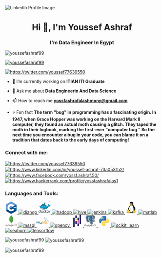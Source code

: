 <img src="https://media.licdn.com/dms/image/D5622AQFxOajNFkGggQ/feedshare-shrink_2048_1536/0/1698123333720?e=1701302400&v=beta&t=DU6SwPsaqfMYaVwLCGnW2Vda58R963-hh3YBAGFjvK0" alt="LinkedIn Profile Image">
<h1 align="center">Hi 👋, I'm Youssef Ashraf</h1>
<h3 align="center">I'm Data Engineer In Egypt</h3>

<p align="left"> <img src="https://komarev.com/ghpvc/?username=youssefashraf99&label=Profile%20views&color=0e75b6&style=flat" alt="youssefashraf99" /> </p>

<p align="left"> <a href="https://github.com/ryo-ma/github-profile-trophy"><img src="https://github-profile-trophy.vercel.app/?username=youssefashraf99" alt="youssefashraf99" /></a> </p>

<p align="left"> <a href="https://twitter.com/https://twitter.com/youssef77639550" target="blank"><img src="https://img.shields.io/twitter/follow/https://twitter.com/youssef77639550?logo=twitter&style=for-the-badge" alt="https://twitter.com/youssef77639550" /></a> </p>

- 🔭 I’m currently working on **ITIAN ITI Graduate**

- 💬 Ask me about **Data Engineerin And Data Science**

- 📫 How to reach me **yossfashrafalashmony@gmail.com**

- ⚡ Fun fact **The term "bug" in programming has a fascinating origin. In 1947, when Grace Hopper was working on the Harvard Mark II computer, they found an actual moth causing a glitch. They taped the moth in their logbook, marking the first-ever "computer bug." So the next time you encounter a bug in your code, you can blame it on a tradition that dates back to the early days of computing!**

<h3 align="left">Connect with me:</h3>
<p align="left">
<a href="https://twitter.com/https://twitter.com/youssef77639550" target="blank"><img align="center" src="https://raw.githubusercontent.com/rahuldkjain/github-profile-readme-generator/master/src/images/icons/Social/twitter.svg" alt="https://twitter.com/youssef77639550" height="30" width="40" /></a>
<a href="https://linkedin.com/in/https://www.linkedin.com/in/youssef-ashraf-73a0531b2/" target="blank"><img align="center" src="https://raw.githubusercontent.com/rahuldkjain/github-profile-readme-generator/master/src/images/icons/Social/linked-in-alt.svg" alt="https://www.linkedin.com/in/youssef-ashraf-73a0531b2/" height="30" width="40" /></a>
<a href="https://fb.com/https://www.facebook.com/yossf.ashraf.50/" target="blank"><img align="center" src="https://raw.githubusercontent.com/rahuldkjain/github-profile-readme-generator/master/src/images/icons/Social/facebook.svg" alt="https://www.facebook.com/yossf.ashraf.50/" height="30" width="40" /></a>
<a href="https://www.hackerrank.com/https://www.hackerrank.com/profile/yossfashrafalas1" target="blank"><img align="center" src="https://raw.githubusercontent.com/rahuldkjain/github-profile-readme-generator/master/src/images/icons/Social/hackerrank.svg" alt="https://www.hackerrank.com/profile/yossfashrafalas1" height="30" width="40" /></a>
</p>

<h3 align="left">Languages and Tools:</h3>
<p align="left"> <a href="https://www.w3schools.com/cpp/" target="_blank" rel="noreferrer"> <img src="https://raw.githubusercontent.com/devicons/devicon/master/icons/cplusplus/cplusplus-original.svg" alt="cplusplus" width="40" height="40"/> </a> <a href="https://www.djangoproject.com/" target="_blank" rel="noreferrer"> <img src="https://cdn.worldvectorlogo.com/logos/django.svg" alt="django" width="40" height="40"/> </a> <a href="https://www.docker.com/" target="_blank" rel="noreferrer"> <img src="https://raw.githubusercontent.com/devicons/devicon/master/icons/docker/docker-original-wordmark.svg" alt="docker" width="40" height="40"/> </a> <a href="https://hadoop.apache.org/" target="_blank" rel="noreferrer"> <img src="https://www.vectorlogo.zone/logos/apache_hadoop/apache_hadoop-icon.svg" alt="hadoop" width="40" height="40"/> </a> <a href="https://hive.apache.org/" target="_blank" rel="noreferrer"> <img src="https://www.vectorlogo.zone/logos/apache_hive/apache_hive-icon.svg" alt="hive" width="40" height="40"/> </a> <a href="https://www.jenkins.io" target="_blank" rel="noreferrer"> <img src="https://www.vectorlogo.zone/logos/jenkins/jenkins-icon.svg" alt="jenkins" width="40" height="40"/> </a> <a href="https://kafka.apache.org/" target="_blank" rel="noreferrer"> <img src="https://www.vectorlogo.zone/logos/apache_kafka/apache_kafka-icon.svg" alt="kafka" width="40" height="40"/> </a> <a href="https://www.linux.org/" target="_blank" rel="noreferrer"> <img src="https://raw.githubusercontent.com/devicons/devicon/master/icons/linux/linux-original.svg" alt="linux" width="40" height="40"/> </a> <a href="https://www.mathworks.com/" target="_blank" rel="noreferrer"> <img src="https://upload.wikimedia.org/wikipedia/commons/2/21/Matlab_Logo.png" alt="matlab" width="40" height="40"/> </a> <a href="https://www.mongodb.com/" target="_blank" rel="noreferrer"> <img src="https://raw.githubusercontent.com/devicons/devicon/master/icons/mongodb/mongodb-original-wordmark.svg" alt="mongodb" width="40" height="40"/> </a> <a href="https://www.microsoft.com/en-us/sql-server" target="_blank" rel="noreferrer"> <img src="https://www.svgrepo.com/show/303229/microsoft-sql-server-logo.svg" alt="mssql" width="40" height="40"/> </a> <a href="https://www.mysql.com/" target="_blank" rel="noreferrer"> <img src="https://raw.githubusercontent.com/devicons/devicon/master/icons/mysql/mysql-original-wordmark.svg" alt="mysql" width="40" height="40"/> </a> <a href="https://opencv.org/" target="_blank" rel="noreferrer"> <img src="https://www.vectorlogo.zone/logos/opencv/opencv-icon.svg" alt="opencv" width="40" height="40"/> </a> <a href="https://pandas.pydata.org/" target="_blank" rel="noreferrer"> <img src="https://raw.githubusercontent.com/devicons/devicon/2ae2a900d2f041da66e950e4d48052658d850630/icons/pandas/pandas-original.svg" alt="pandas" width="40" height="40"/> </a> <a href="https://www.postgresql.org" target="_blank" rel="noreferrer"> <img src="https://raw.githubusercontent.com/devicons/devicon/master/icons/postgresql/postgresql-original-wordmark.svg" alt="postgresql" width="40" height="40"/> </a> <a href="https://www.python.org" target="_blank" rel="noreferrer"> <img src="https://raw.githubusercontent.com/devicons/devicon/master/icons/python/python-original.svg" alt="python" width="40" height="40"/> </a> <a href="https://scikit-learn.org/" target="_blank" rel="noreferrer"> <img src="https://upload.wikimedia.org/wikipedia/commons/0/05/Scikit_learn_logo_small.svg" alt="scikit_learn" width="40" height="40"/> </a> <a href="https://seaborn.pydata.org/" target="_blank" rel="noreferrer"> <img src="https://seaborn.pydata.org/_images/logo-mark-lightbg.svg" alt="seaborn" width="40" height="40"/> </a> <a href="https://www.tensorflow.org" target="_blank" rel="noreferrer"> <img src="https://www.vectorlogo.zone/logos/tensorflow/tensorflow-icon.svg" alt="tensorflow" width="40" height="40"/> </a> </p>

<p><img align="left" src="https://github-readme-stats.vercel.app/api/top-langs?username=youssefashraf99&show_icons=true&locale=en&layout=compact" alt="youssefashraf99" /></p>

<p>&nbsp;<img align="center" src="https://github-readme-stats.vercel.app/api?username=youssefashraf99&show_icons=true&locale=en" alt="youssefashraf99" /></p>

<p><img align="center" src="https://github-readme-streak-stats.herokuapp.com/?user=youssefashraf99&" alt="youssefashraf99" /></p>
